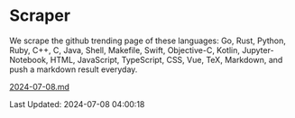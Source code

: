 # Scraper

We scrape the github trending page of these languages: Go, Rust, Python, Ruby, C++, C, Java, Shell, Makefile, Swift, Objective-C, Kotlin, Jupyter-Notebook, HTML, JavaScript, TypeScript, CSS, Vue, TeX, Markdown, and push a markdown result everyday.

[2024-07-08.md](https://github.com/yangwenmai/github-trending-backup/blob/master/2024-07-08.md)

Last Updated: 2024-07-08 04:00:18